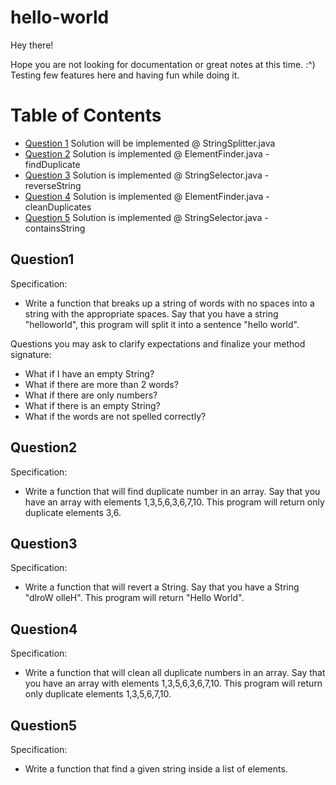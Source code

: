 # hello-world

Hey there!

Hope you are not looking for documentation or great notes at this time. :^) Testing few features here and having fun while doing it.

# Table of Contents

- [Question 1](#question1) Solution will be implemented @ StringSplitter.java
- [Question 2](#question2) Solution is implemented @ ElementFinder.java - findDuplicate
- [Question 3](#question3) Solution is implemented @ StringSelector.java - reverseString
- [Question 4](#question4) Solution is implemented @ ElementFinder.java - cleanDuplicates
- [Question 5](#question5) Solution is implemented @ StringSelector.java - containsString


## Question1

Specification:
- Write a function that breaks up a string of words with no spaces into a string with the appropriate spaces.
Say that you have a string "helloworld", this program will split it into a sentence "hello world".

Questions you may ask to clarify expectations and finalize your method signature:
- What if I have an empty String?
- What if there are more than 2 words?
- What if there are only numbers?
- What if there is an empty String?
- What if the words are not spelled correctly?


## Question2

Specification:
- Write a function that will find duplicate number in an array.
Say that you have an array with elements 1,3,5,6,3,6,7,10. This program will return only duplicate elements 3,6.


## Question3

Specification:
- Write a function that will revert a String.
Say that you have a String "dlroW olleH". This program will return "Hello World".


## Question4

Specification:
- Write a function that will clean all duplicate numbers in an array.
Say that you have an array with elements 1,3,5,6,3,6,7,10. This program will return only duplicate elements 1,3,5,6,7,10.


## Question5

Specification:
- Write a function that find a given string inside a list of elements.
